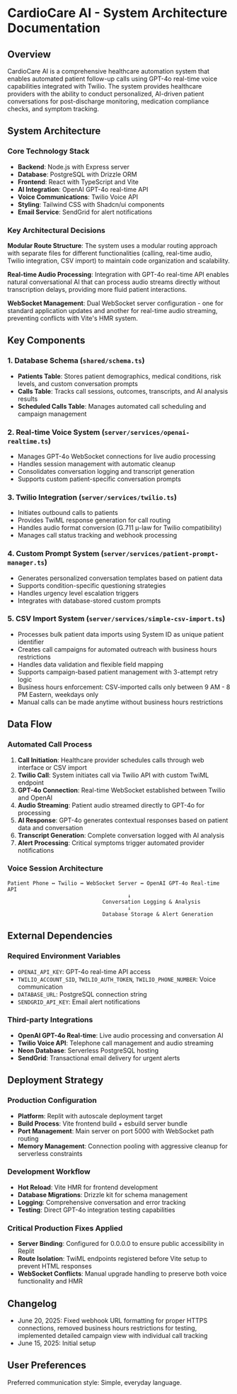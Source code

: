 # CardioCare AI - System Architecture Documentation

## Overview

CardioCare AI is a comprehensive healthcare automation system that enables automated patient follow-up calls using GPT-4o real-time voice capabilities integrated with Twilio. The system provides healthcare providers with the ability to conduct personalized, AI-driven patient conversations for post-discharge monitoring, medication compliance checks, and symptom tracking.

## System Architecture

### Core Technology Stack
- **Backend**: Node.js with Express server
- **Database**: PostgreSQL with Drizzle ORM
- **Frontend**: React with TypeScript and Vite
- **AI Integration**: OpenAI GPT-4o real-time API
- **Voice Communications**: Twilio Voice API
- **Styling**: Tailwind CSS with Shadcn/ui components
- **Email Service**: SendGrid for alert notifications

### Key Architectural Decisions

**Modular Route Structure**: The system uses a modular routing approach with separate files for different functionalities (calling, real-time audio, Twilio integration, CSV import) to maintain code organization and scalability.

**Real-time Audio Processing**: Integration with GPT-4o real-time API enables natural conversational AI that can process audio streams directly without transcription delays, providing more fluid patient interactions.

**WebSocket Management**: Dual WebSocket server configuration - one for standard application updates and another for real-time audio streaming, preventing conflicts with Vite's HMR system.

## Key Components

### 1. Database Schema (`shared/schema.ts`)
- **Patients Table**: Stores patient demographics, medical conditions, risk levels, and custom conversation prompts
- **Calls Table**: Tracks call sessions, outcomes, transcripts, and AI analysis results
- **Scheduled Calls Table**: Manages automated call scheduling and campaign management

### 2. Real-time Voice System (`server/services/openai-realtime.ts`)
- Manages GPT-4o WebSocket connections for live audio processing
- Handles session management with automatic cleanup
- Consolidates conversation logging and transcript generation
- Supports custom patient-specific conversation prompts

### 3. Twilio Integration (`server/services/twilio.ts`)
- Initiates outbound calls to patients
- Provides TwiML response generation for call routing
- Handles audio format conversion (G.711 μ-law for Twilio compatibility)
- Manages call status tracking and webhook processing

### 4. Custom Prompt System (`server/services/patient-prompt-manager.ts`)
- Generates personalized conversation templates based on patient data
- Supports condition-specific questioning strategies
- Handles urgency level escalation triggers
- Integrates with database-stored custom prompts

### 5. CSV Import System (`server/services/simple-csv-import.ts`)
- Processes bulk patient data imports using System ID as unique patient identifier
- Creates call campaigns for automated outreach with business hours restrictions
- Handles data validation and flexible field mapping
- Supports campaign-based patient management with 3-attempt retry logic
- Business hours enforcement: CSV-imported calls only between 9 AM - 8 PM Eastern, weekdays only
- Manual calls can be made anytime without business hours restrictions

## Data Flow

### Automated Call Process
1. **Call Initiation**: Healthcare provider schedules calls through web interface or CSV import
2. **Twilio Call**: System initiates call via Twilio API with custom TwiML endpoint
3. **GPT-4o Connection**: Real-time WebSocket established between Twilio and OpenAI
4. **Audio Streaming**: Patient audio streamed directly to GPT-4o for processing
5. **AI Response**: GPT-4o generates contextual responses based on patient data and conversation
6. **Transcript Generation**: Complete conversation logged with AI analysis
7. **Alert Processing**: Critical symptoms trigger automated provider notifications

### Voice Session Architecture
```
Patient Phone ↔ Twilio ↔ WebSocket Server ↔ OpenAI GPT-4o Real-time API
                                      ↓
                              Conversation Logging & Analysis
                                      ↓
                              Database Storage & Alert Generation
```

## External Dependencies

### Required Environment Variables
- `OPENAI_API_KEY`: GPT-4o real-time API access
- `TWILIO_ACCOUNT_SID`, `TWILIO_AUTH_TOKEN`, `TWILIO_PHONE_NUMBER`: Voice communication
- `DATABASE_URL`: PostgreSQL connection string
- `SENDGRID_API_KEY`: Email alert notifications

### Third-party Integrations
- **OpenAI GPT-4o Real-time**: Live audio processing and conversation AI
- **Twilio Voice API**: Telephone call management and audio streaming
- **Neon Database**: Serverless PostgreSQL hosting
- **SendGrid**: Transactional email delivery for urgent alerts

## Deployment Strategy

### Production Configuration
- **Platform**: Replit with autoscale deployment target
- **Build Process**: Vite frontend build + esbuild server bundle
- **Port Management**: Main server on port 5000 with WebSocket path routing
- **Memory Management**: Connection pooling with aggressive cleanup for serverless constraints

### Development Workflow
- **Hot Reload**: Vite HMR for frontend development
- **Database Migrations**: Drizzle kit for schema management
- **Logging**: Comprehensive conversation and error tracking
- **Testing**: Direct GPT-4o integration testing capabilities

### Critical Production Fixes Applied
- **Server Binding**: Configured for 0.0.0.0 to ensure public accessibility in Replit
- **Route Isolation**: TwiML endpoints registered before Vite setup to prevent HTML responses
- **WebSocket Conflicts**: Manual upgrade handling to preserve both voice functionality and HMR

## Changelog
- June 20, 2025: Fixed webhook URL formatting for proper HTTPS connections, removed business hours restrictions for testing, implemented detailed campaign view with individual call tracking
- June 15, 2025: Initial setup

## User Preferences

Preferred communication style: Simple, everyday language.